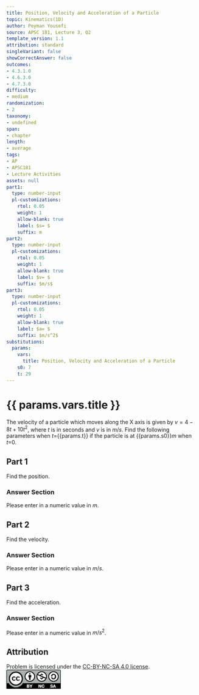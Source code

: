 ```yaml
---
title: Position, Velocity and Acceleration of a Particle
topic: Kinematics(1D)
author: Peyman Yousefi
source: APSC 181, Lecture 3, Q2
template_version: 1.1
attribution: standard
singleVariant: false
showCorrectAnswer: false
outcomes:
- 4.3.1.0
- 4.6.3.0
- 4.7.3.0
difficulty:
- medium
randomization:
- 2
taxonomy:
- undefined
span:
- chapter
length:
- average
tags:
- AP
- APSC181
- Lecture Activities
assets: null
part1:
  type: number-input
  pl-customizations:
    rtol: 0.05
    weight: 1
    allow-blank: true
    label: $s= $
    suffix: m
part2:
  type: number-input
  pl-customizations:
    rtol: 0.05
    weight: 1
    allow-blank: true
    label: $v= $
    suffix: $m/s$
part3:
  type: number-input
  pl-customizations:
    rtol: 0.05
    weight: 1
    allow-blank: true
    label: $a= $
    suffix: $m/s^2$
substitutions:
  params:
    vars:
      title: Position, Velocity and Acceleration of a Particle
    s0: 7
    t: 29
---
```

# {{ params.vars.title }}
The velocity of a particle which moves along the X axis is given by $v = 4 - 8t + 10t^2$, where $t$ is in seconds
and $v$ is in $m/s$.
Find the following parameters when $t$={{params.t}} if the particle is at {{params.s0}}$m$ when $t$=0.

## Part 1

Find the position.

### Answer Section

Please enter in a numeric value in $m$.

## Part 2

Find the velocity.

### Answer Section

Please enter in a numeric value in $m/s$.

## Part 3

Find the acceleration.

### Answer Section

Please enter in a numeric value in $m/s^2$.

## Attribution

Problem is licensed under the [CC-BY-NC-SA 4.0 license](https://creativecommons.org/licenses/by-nc-sa/4.0/).<br> ![The Creative Commons 4.0 license requiring attribution-BY, non-commercial-NC, and share-alike-SA license.](https://raw.githubusercontent.com/firasm/bits/master/by-nc-sa.png)
